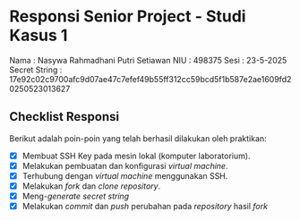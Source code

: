 # Responsi Senior Project - Studi Kasus 1

Nama : Nasywa Rahmadhani Putri Setiawan
NIU : 498375
Sesi : 23-5-2025
Secret String : 17e92c02c9700afc9d07ae47c7efef49b55ff312cc59bcd5f1b587e2ae1609fd20250523013627

## Checklist Responsi

Berikut adalah poin-poin yang telah berhasil dilakukan oleh praktikan:

- [x] Membuat SSH Key pada mesin lokal (komputer laboratorium).
- [x] Melakukan pembuatan dan konfigurasi _virtual machine_.
- [x] Terhubung dengan _virtual machine_ menggunakan SSH.
- [x] Melakukan _fork_ dan _clone_ _repository_.
- [x] Meng-_generate_ _secret string_
- [x] Melakukan _commit_ dan _push_ perubahan pada _repository_ hasil _fork_
